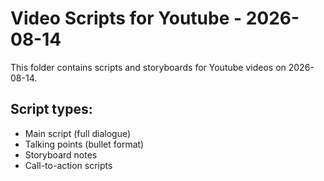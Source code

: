 # Video Scripts for Youtube - 2026-08-14

This folder contains scripts and storyboards for Youtube videos on 2026-08-14.

## Script types:
- Main script (full dialogue)
- Talking points (bullet format)
- Storyboard notes
- Call-to-action scripts
